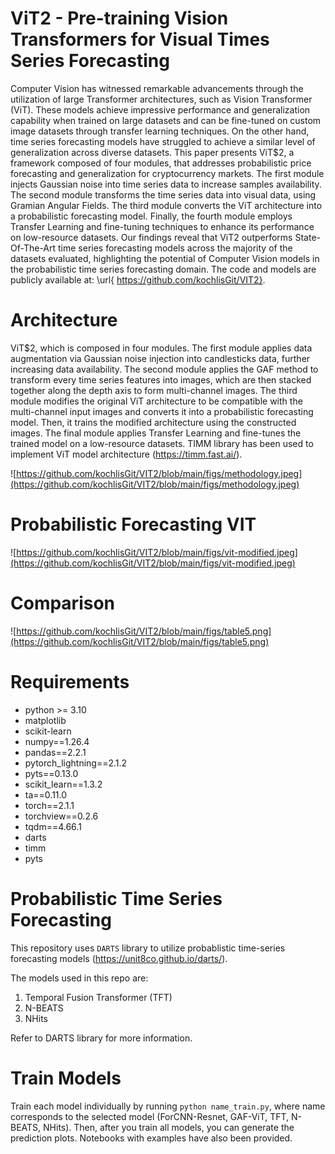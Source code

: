 # ViT2 - Pre-training Vision Transformers for Visual Times Series Forecasting

Computer Vision has witnessed remarkable advancements through the utilization of large Transformer architectures, such as Vision Transformer (ViT). These models achieve impressive performance and generalization capability when trained on large datasets and can be fine-tuned on custom image datasets through transfer learning techniques. On the other hand, time series forecasting models have struggled to achieve a similar level of generalization across diverse datasets. This paper presents ViT$2, a framework composed of four modules, that addresses probabilistic price forecasting and generalization for cryptocurrency markets. The first module injects Gaussian noise into time series data to increase samples availability. The second module transforms the time series data into visual data, using Gramian Angular Fields. The third module converts the ViT architecture into a probabilistic forecasting model. Finally, the fourth module employs Transfer Learning and fine-tuning techniques to enhance its performance on low-resource datasets. Our findings reveal that ViT2 outperforms State-Of-The-Art time series forecasting models across the majority of the datasets evaluated, highlighting the potential of Computer Vision models in the probabilistic time series forecasting domain. The code and models are publicly available at: \url{ https://github.com/kochlisGit/VIT2}.

# Architecture

ViT$2, which is composed in four modules. The first module applies data augmentation via Gaussian noise injection into candlesticks data, further increasing data availability. The second module applies the GAF method to transform every time series features into images, which are then stacked together along the depth axis to form multi-channel images. The third module modifies the original ViT architecture to be compatible with the multi-channel input images and converts it into a probabilistic forecasting model. Then, it trains the modified architecture using the constructed images. The final module applies Transfer Learning and fine-tunes the trained model on a low-resource datasets. TIMM library has been used to implement ViT model architecture (https://timm.fast.ai/).

![https://github.com/kochlisGit/VIT2/blob/main/figs/methodology.jpeg](https://github.com/kochlisGit/VIT2/blob/main/figs/methodology.jpeg)

# Probabilistic Forecasting VIT

![https://github.com/kochlisGit/VIT2/blob/main/figs/vit-modified.jpeg](https://github.com/kochlisGit/VIT2/blob/main/figs/vit-modified.jpeg)

# Comparison

![https://github.com/kochlisGit/VIT2/blob/main/figs/table5.png](https://github.com/kochlisGit/VIT2/blob/main/figs/table5.png)

# Requirements

* python >= 3.10
* matplotlib
* scikit-learn
* numpy==1.26.4
* pandas==2.2.1
* pytorch_lightning==2.1.2
* pyts==0.13.0
* scikit_learn==1.3.2
* ta==0.11.0
* torch==2.1.1
* torchview==0.2.6
* tqdm==4.66.1
* darts
* timm
* pyts

# Probabilistic Time Series Forecasting

This repository uses `DARTS` library to utilize probablistic time-series forecasting models (https://unit8co.github.io/darts/). 

The models used in this repo are:

1. Temporal Fusion Transformer (TFT)
2. N-BEATS
3. NHits

Refer to DARTS library for more information.

# Train Models

Train each model individually by running `python name_train.py`, where name corresponds to the selected model (ForCNN-Resnet, GAF-ViT, TFT, N-BEATS, NHits). Then, after you train all models, you can generate the prediction plots. Notebooks with examples have also been provided.
